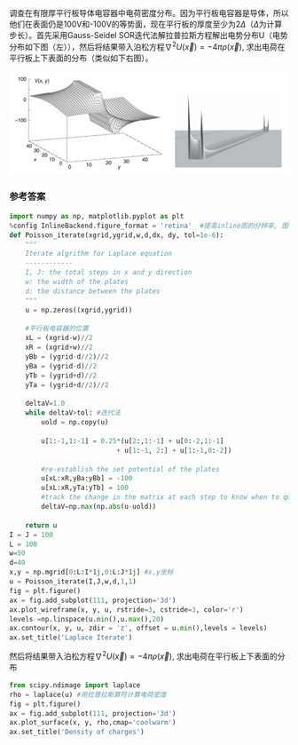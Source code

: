 调查在有限厚平行板导体电容器中电荷密度分布。因为平行板电容器是导体，所以他们在表面仍是100V和-100V的等势面，现在平行板的厚度至少为2$\Delta$（$\Delta$为计算步长）。首先采用Gauss-Seidel SOR迭代法解拉普拉斯方程解出电势分布U（电势分布如下图（左）），然后将结果带入泊松方程$\nabla^2U(\vec{x})=-4\pi\rho(\vec{x})$, 求出电荷在平行板上下表面的分布（类似如下右图）。

![有限厚平行板电容器](有限厚平行板电容器.png)

### 参考答案
```python
import numpy as np, matplotlib.pyplot as plt
%config InlineBackend.figure_format = 'retina'  #提高inline图的分辨率, 图size相对小
def Poisson_iterate(xgrid,ygrid,w,d,dx, dy, tol=1e-6):
    """
    Iterate algrithm for Laplace equation
    ------------
    I, J: the total steps in x and y direction
    w: the width of the plates
    d: the distance between the plates
    """
    u = np.zeros((xgrid,ygrid))
    
    #平行板电容器的位置
    xL = (xgrid-w)//2 
    xR = (xgrid+w)//2
    yBb = (ygrid-d//2)//2
    yBa = (ygrid-d)//2
    yTb = (ygrid+d)//2
    yTa = (ygrid+d//2)//2
    
    deltaV=1.0
    while deltaV>tol: #迭代法
        uold = np.copy(u)
        
        u[1:-1,1:-1] = 0.25*(u[2:,1:-1] + u[0:-2,1:-1] 
                           + u[1:-1, 2:] + u[1:-1,0:-2])
        
        #re-establish the set potential of the plates
        u[xL:xR,yBa:yBb] = -100
        u[xL:xR,yTa:yTb] = 100
        #track the change in the matrix at each step to know when to quit
        deltaV=np.max(np.abs(u-uold))
    
    return u
I = J = 100
L = 100
w=50
d=40
x,y = np.mgrid[0:L:I*1j,0:L:J*1j] #x,y坐标 
u = Poisson_iterate(I,J,w,d,1,1)
fig = plt.figure()
ax = fig.add_subplot(111, projection='3d')
ax.plot_wireframe(x, y, u, rstride=3, cstride=3, color='r')
levels =np.linspace(u.min(),u.max(),20)
ax.contour(x, y, u, zdir = 'z', offset = u.min(),levels = levels)
ax.set_title('Laplace Iterate')
```

然后将结果带入泊松方程$\nabla^2U(\vec{x})=-4\pi\rho(\vec{x})$, 求出电荷在平行板上下表面的分布

```python
from scipy.ndimage import laplace
rho = laplace(u) #用拉普拉斯算符计算电荷密度
fig = plt.figure()
ax = fig.add_subplot(111, projection='3d')
ax.plot_surface(x, y, rho,cmap='coolwarm')
ax.set_title('Density of charges')
```
